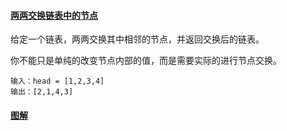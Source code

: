 #### [两两交换链表中的节点](https://leetcode-cn.com/problems/swap-nodes-in-pairs/)

给定一个链表，两两交换其中相邻的节点，并返回交换后的链表。

你不能只是单纯的改变节点内部的值，而是需要实际的进行节点交换。

```
输入：head = [1,2,3,4]
输出：[2,1,4,3]
```

#### [图解](https://leetcode-cn.com/problems/swap-nodes-in-pairs/solution/dong-hua-yan-shi-die-dai-yu-di-gui-liang-ha0u/)